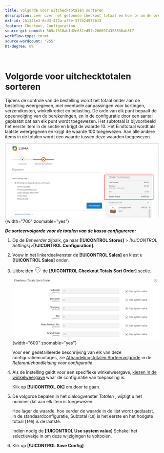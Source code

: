 ```yaml
---
title: Volgorde voor uitchecktotalen sorteren
description: Leer over het getoonde checkout totaal en hoe te om de orde van de de totalen van de controle in het ordesamenvatting te vormen.
exl-id: 2b1345e3-6ad3-472a-af3e-3f7b24577b13
feature: Checkout, Configuration
source-git-commit: 8b5af316ab1d2e632ed5fc2066974326830ab3f7
workflow-type: tm+mt
source-wordcount: '255'
ht-degree: 0%

---
```


# Volgorde voor uitchecktotalen sorteren

Tijdens de controle van de bestelling wordt het totaal onder aan de bestelling weergegeven, met eventuele aanpassingen voor kortingen, verzendkosten, winkelkrediet en belasting. De orde van elk punt bepaalt de opeenvolging van de berekeningen, en in de configuratie door een aantal geplaatst dat aan elk punt wordt toegewezen. Het subtotaal is bijvoorbeeld het eerste item in de sectie en krijgt de waarde 10. Het Eindtotaal wordt als laatste weergegeven en krijgt de waarde 100 toegewezen. Aan alle andere items in de totalen wordt een waarde tussen deze waarden toegewezen.

![Overzicht van bestellingen geeft het totaal van het afrekenen weer](./assets/storefront-checkout-totals.png){width="700" zoomable="yes"}

**_De sorteervolgorde voor de totalen van de kassa configureren:_**

1. Op de _Beheerder_ zijbalk, ga naar **[!UICONTROL Stores]** > _[!UICONTROL Settings]_>**[!UICONTROL Configuration]**.

1. Vouw in het linkerdeelvenster de **[!UICONTROL Sales]** en kiest u **[!UICONTROL Sales]** onder.

1. Uitbreiden ![Expansiekiezer](../assets/icon-display-expand.png) de **[!UICONTROL Checkout Totals Sort Order]** sectie.

   ![Opties voor het uitchecken van totalen worden genummerd om de sorteervolgorde te bepalen](../configuration-reference/sales/assets/sales-checkout-totals-sort-order.png){width="600" zoomable="yes"}

   Voor een gedetailleerde beschrijving van elk van deze configuratiemontages, zie [Afhandelingstotalen Sorteervolgorde](../configuration-reference/sales/sales.md#checkout-totals-sort-order) in de _Referentiehandleiding voor configuratie_.

1. Als de instelling geldt voor een specifieke winkelweergave, [kiezen in de winkelweergave](../configuration-reference/scope-change.md#set-the-scope) waar de configuratie van toepassing is.

   Klik op **[!UICONTROL OK]** om door te gaan.

1. De volgorde bepalen in het dialoogvenster _Totalen_ , wijzigt u het nummer dat aan elk item is toegewezen.

   Hoe lager de waarde, hoe eerder de waarde in de lijst wordt geplaatst. In de standaardconfiguratie, Subtotal (`10`) is het eerste en het hoogste totaal (`100`) is de laatste.

   Indien nodig de **[!UICONTROL Use system value]** Schakel het selectievakje in om deze wijzigingen te voltooien.

1. Klik op **[!UICONTROL Save Config]**.

